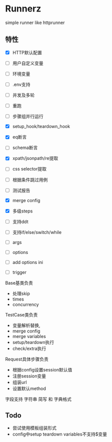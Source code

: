 # Runnerz

simple runner like httprunner

## 特性
- [x] HTTP默认配置
- [ ] 用户自定义变量
- [ ] 环境变量
- [ ] .env支持
- [ ] 并发及多轮
- [ ] 重跑
- [ ] 步骤组并行运行
- [x] setup_hook/teardown_hook
- [x] eq断言
- [ ] schema断言
- [x] xpath/jsonpath/re提取
- [ ] css selector提取
- [ ] 根据条件跳过用例
- [ ] 测试报告
- [x] merge config
- [x] 多级steps
- [ ] 支持ddt
- [ ] 支持if/else/switch/while
- [ ] args
- [ ] options
- [ ] add options ini
- [ ] trigger



Base基类负责
* 处理skip
* times
* concurrency



TestCase类负责
* 变量解析替换,
* merge config
* merge variables
* setup/teardown执行
* check/extra执行



Request具体步骤负责
* 根据config设置session默认值
* 注册session变量
* 组装url
* 设置默认method


字段支持 字符串 简写 和 字典格式

## Todo
* 尝试使用模板组装形式
* config中setup teardown variables不支持$变量